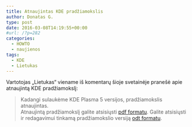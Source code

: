 ```yaml
---
title: Atnaujintas KDE pradžiamokslis
author: Donatas G.
type: post
date: 2016-03-08T14:19:55+00:00
#url: /?p=282
categories:
  - HOWTO
  - naujienos
tags:
  - KDE
  - Lietukas
---
```

Vartotojas „Lietukas“ viename iš komentarų šioje svetainėje pranešė apie atnaujintą KDE pradžiamokslį:

> Kadangi sulaukėme KDE Plasma 5 versijos, pradžiamokslis atnaujintas.  
> Atnaujintą pradžiamokslį galite atsisiųsti [pdf formatu][1]. Galite atsisiųsti ir redagavimui tinkamą pradžiamokslio versiją [odt formatu][2].

 [1]: http://download.vikis.lt/lietukas/Dokumentacija/KDE%20Plasma%205%20darbalaukis.pdf
 [2]: http://download.vikis.lt/lietukas/Dokumentacija/KDE%20Plasma%205%20darbalaukis.odt